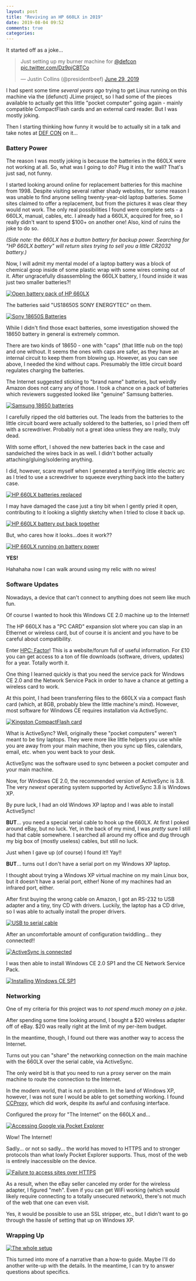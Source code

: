```yaml
---
layout: post
title: "Reviving an HP 660LX in 2019"
date: 2019-08-04 09:52
comments: true
categories: 
---
```


It started off as a joke...

<blockquote class="twitter-tweet" data-dnt="true" data-link-color="#E81C4F"><p lang="en" dir="ltr">Just setting up my burner machine for <a href="https://twitter.com/defcon?ref_src=twsrc%5Etfw">@defcon</a> <a href="https://t.co/Dz9pjCBTCo">pic.twitter.com/Dz9pjCBTCo</a></p>&mdash; Justin Collins (@presidentbeef) <a href="https://twitter.com/presidentbeef/status/1144761345847336960?ref_src=twsrc%5Etfw">June 29, 2019</a></blockquote> <script async src="https://platform.twitter.com/widgets.js" charset="utf-8"></script>

I had spent some time _several years ago_ trying to get Linux running on this machine via the (defunct) JLime project,
so I had some of the pieces available to actually get this little "pocket computer" going again - mainly
compatible CompactFlash cards and an external card reader.
But I was mostly joking.

Then I starting thinking how funny it would be to actually sit in a talk and take notes at [DEF CON](https://defcon.org/) on it...

### Battery Power

The reason I was mostly joking is because the batteries in the 660LX were not working at all.
So, what was I going to do? Plug it into the wall? That's just sad, not funny.

I started looking around online for replacement batteries for this machine from 1998.
Despite visiting several rather shady websites, for some reason I was unable to find anyone selling twenty-year-old
laptop batteries.
Some sites claimed to offer a replacement, but from the pictures it was clear they would not work.
The only real possibilities I found were complete sets - a 660LX, manual, cables, etc.
I already had a 660LX, acquired for free, so I really didn't want to spend $100+ on another one!
Also, kind of ruins the joke to do so.

*(Side note: the 660LX has a button battery for backup power. Searching for "HP 660LX battery" will return sites trying to sell
you a little CR2032 battery.)*

Now, I will admit my mental model of a laptop battery was a block of chemical goop inside of some plastic wrap with some wires coming out of it.
After ungracefully disassembling the 660LX battery, I found inside it was just two smaller batteries?!

[![Open battery pack of HP 660LX](/images/blog/hp_660lx/hp660lx_battery_open.jpg)](/images/blog/hp_660lx/hp660lx_battery_open.jpg)

The batteries said "US18650S SONY ENERGYTEC" on them.

[![Sony 18650S Batteries](/images/blog/hp_660lx/hp_660lx_old_batteries.jpg)](/images/blog/hp_660lx/hp_660lx_old_batteries.jpg)

While I didn't find those exact batteries, some investigation showed the 18650 battery in general is extremely common.

There are two kinds of 18650 - one with "caps" (that little nub on the top) and one without.
It seems the ones with caps are safer, as they have an internal circuit to keep them from blowing up.
However, as you can see above, I needed the kind without caps. Presumably the little circuit board
regulates charging the batteries.

The Internet suggested sticking to "brand name" batteries, but weirdly Amazon does not carry any of those.
I took a chance on a pack of batteries which reviewers suggested looked like "genuine" Samsung batteries.

[![Samsung 18650 batteries](/images/blog/hp_660lx/samsung_18650-30Q_batteries.jpg)](/images/blog/hp_660lx/samsung_18650-30Q_batteries.jpg)

I carefully ripped the old batteries out. The leads from the batteries to the little circuit board were
actually soldered to the batteries, so I pried them off with a screwdriver. Probably not a great idea
unless they are really, truly dead.

With some effort, I shoved the new batteries back in the case and sandwiched the wires back in as well.
I didn't bother actually attaching/gluing/soldering anything.

I did, however, scare myself when I generated a terrifying little electric arc as I 
tried to use a screwdriver to squeeze everything back into the battery case.

[![HP 660LX batteries replaced](/images/blog/hp_660lx/hp660lx_batteries_replaced.jpg)](/images/blog/hp_660lx/hp660lx_batteries_replaced.jpg)

I may have damaged the case just a tiny bit when I gently pried it open,
contributing to it looking a slightly sketchy when I tried to close it back up.

[![HP 660LX battery put back together](/images/blog/hp_660lx/hp660lx_battery_together.jpg)](/images/blog/hp_660lx/hp660lx_battery_together.jpg)

But, who cares how it looks...does it work??

[![HP 660LX running on battery power](/images/blog/hp_660lx/hp660lx_running_on_new_batteries.jpg)](/images/blog/hp_660lx/hp660lx_running_on_new_batteries.jpg)

**YES!**

Hahahaha now I can walk around using my relic with no wires!

### Software Updates

Nowadays, a device that can't connect to anything does not seem like much fun.

Of course I wanted to hook this Windows CE 2.0 machine up to the Internet!

The HP 660LX has a "PC CARD" expansion slot where you can slap in an Ethernet or wireless card,
but of course it is ancient and you have to be careful about compatibility.

Enter [HPC: Factor](https://www.hpcfactor.com/)! This is a website/forum full of useful information.
For £10 you can get access to a ton of file downloads (software, drivers, updates) for a year.
Totally worth it.

One thing I learned quickly is that you need the service pack for Windows CE 2.0 and the Network Service Pack 
in order to have a chance at getting a wireless card to work.

At this point, I had been transferring files to the 660LX via a compact flash card (which, at 8GB, probably blew the little machine's _mind_).
However, most software for Windows CE requires installation via ActiveSync.

[![Kingston CompactFlash card](/images/blog/hp_660lx/kingston_cf_8gb_card.jpg)](/images/blog/hp_660lx/kingston_cf_8gb_card.jpg)

What is ActiveSync? Well, originally these "pocket computers" weren't meant to be tiny laptops.
They were more like little helpers you use while you are away from your main machine, then you sync up
files, calendars, email, etc. when you went back to your desk.

ActiveSync was the software used to sync between a pocket computer and your main machine. 

Now, for Windows CE 2.0, the recommended version of ActiveSync is 3.8. The very _newest_ operating system
supported by ActiveSync 3.8 is Windows XP.

By pure luck, I had an old Windows XP laptop and I was able to install ActiveSync!

**BUT**... you need a special serial cable to hook up the 660LX.
At first I poked around eBay, but no luck. Yet, in the back of my mind,
I was _pretty_ sure I still had that cable somewhere. I searched all around my office and
dug through my big box of (mostly useless) cables,
but still no luck.

Just when I gave up (of course) I found it!! Yay!!

**BUT**... turns out I don't have a serial port on my Windows XP laptop.

I thought about trying a Windows XP virtual machine on my main Linux box, but it doesn't have a serial port, either!
None of my machines had an infrared port, either.

After first buying the wrong cable on Amazon, I got an RS-232 to USB adapter and a tiny, tiny CD with drivers.
Luckily, the laptop has a CD drive, so I was able to actually install the proper drivers.

[![USB to serial cable](/images/blog/hp_660lx/usb_to_serial_cable.jpg)](/images/blog/hp_660lx/usb_to_serial_cable.jpg)

After an uncomfortable amount of configuration twiddling... they connected!!

[![ActiveSync is connected](/images/blog/hp_660lx/active_sync_connected.jpg)](/images/blog/hp_660lx/active_sync_connected.jpg)

I was then able to install Windows CE 2.0 SP1 and the CE Network Service Pack.

[![Installing Windows CE SP1](/images/blog/hp_660lx/install_ce_sp1.jpg)](/images/blog/hp_660lx/install_ce_sp1.jpg)

### Networking

One of my criteria for this project was to _not spend much money on a joke_.

After spending some time looking around, I bought a $20 wireless adapter off of eBay.
$20 was really right at the limit of my per-item budget.

In the meantime, though, I found out there was another way to access the Internet.

Turns out you can "share" the networking connection on the main machine with the 660LX
over the serial cable, via ActiveSync.

The only weird bit is that you need to run a proxy server on the main machine to route
the connection to the Internet.

In the modern world, that is not a problem. In the land of Windows XP, however, I was not sure I would be able to get something working.
I found [CCProxy](https://www.youngzsoft.net/ccproxy/windows-proxy-server.htm), which did work, despite its awful and confusing interface.

Configured the proxy for "The Internet" on the 660LX and...

[![Accessing Google via Pocket Explorer](/images/blog/hp_660lx/hp660lx_accessing_google.jpg)](/images/blog/hp_660lx/hp660lx_accessing_google.jpg)

Wow! The Internet!

Sadly... or not so sadly... the world has moved to HTTPS and to stronger protocols than what
lowly Pocket Explorer supports. Thus, most of the web is entirely inaccessible on the device.

[![Failure to access sites over HTTPS](/images/blog/hp_660lx/hp660lx_failure_to_access_github.jpg)](/images/blog/hp_660lx/hp660lx_failure_to_access_github.jpg)

As a result, when the eBay seller canceled my order for the wireless adapter, I figured "meh".
Even if you can get WiFi working (which would likely require connecting to a totally unsecured network),
there's not much of the web that one can even visit.

Yes, it would be possible to use an SSL stripper, etc., but I didn't want to go through the hassle of setting
that up on Windows XP.

### Wrapping Up 

[![The whole setup](/images/blog/hp_660lx/the_whole_setup.jpg)](/images/blog/hp_660lx/the_whole_setup.jpg)

This turned into more of a narrative than a how-to guide.
Maybe I'll do another write-up with the details.
In the meantime, I can try to answer questions about specifics.
